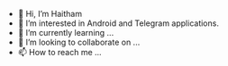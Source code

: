 - 👋 Hi, I’m Haitham
- 👀 I’m interested in Android and Telegram applications.
- 🌱 I’m currently learning ...
- 💞️ I’m looking to collaborate on ...
- 📫 How to reach me ...

<!---
oe0e0/oe0e0 is a ✨ special ✨ repository because its `README.md` (this file) appears on your GitHub profile.
You can click the Preview link to take a look at your changes.
--->
